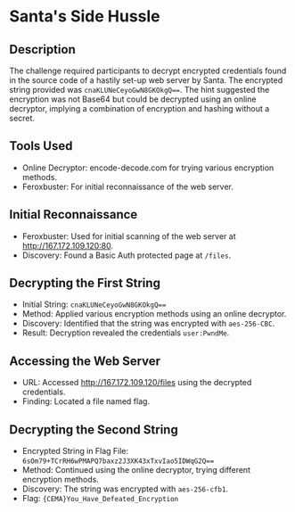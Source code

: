 # Santa's Side Hussle

## Description

The challenge required participants to decrypt encrypted credentials found in the source code of a hastily set-up web server by Santa. The encrypted string provided was `cnaKLUNeCeyoGwN8GKOkgQ==`. The hint suggested the encryption was not Base64 but could be decrypted using an online decryptor, implying a combination of encryption and hashing without a secret.

## Tools Used

- Online Decryptor: encode-decode.com for trying various encryption methods.
- Feroxbuster: For initial reconnaissance of the web server.

## Initial Reconnaissance

- Feroxbuster: Used for initial scanning of the web server at <http://167.172.109.120:80>.
- Discovery: Found a Basic Auth protected page at `/files`.

## Decrypting the First String

- Initial String: `cnaKLUNeCeyoGwN8GKOkgQ==`
- Method: Applied various encryption methods using an online decryptor.
- Discovery: Identified that the string was encrypted with `aes-256-CBC`.
- Result: Decryption revealed the credentials `user:PwndMe`.

## Accessing the Web Server

- URL: Accessed <http://167.172.109.120/files> using the decrypted credentials.
- Finding: Located a file named flag.

## Decrypting the Second String

- Encrypted String in Flag File: `6sOm79+TCrRH6wPMAPQ7baxz2J3XK43xTxvIao5IDWqG2Q==`
- Method: Continued using the online decryptor, trying different encryption methods.
- Discovery: The string was encrypted with `aes-256-cfb1`.
- Flag: `{CEMA}You_Have_Defeated_Encryption`
